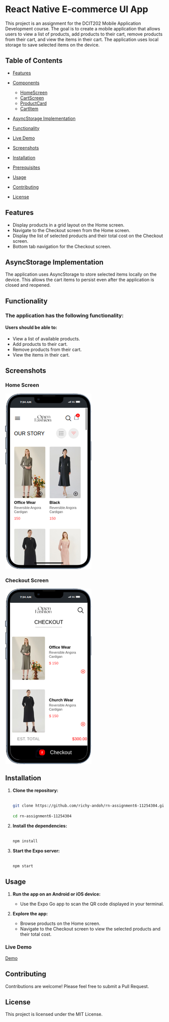 # React Native E-commerce UI App

This project is an assignment for the DCIT202 Mobile Application Development course. The goal is to create a mobile application that allows users to view a list of products, add products to their cart, remove products from their cart, and view the items in their cart. The application uses local storage to save selected items on the device.

## Table of Contents

- [Features](#features)

- [Components](#components)
   - [HomeScreen](#homescreen)
   - [CartScreen](#cartscreen)
   - [ProductCard](#productcard)
   - [CartItem](#cartitem)

- [AsyncStorage Implementation](#asyncstorage-implementation)

- [Functionality](#functionality)

- [Live Demo](##live-demo)

- [Screenshots](#screenshots)

- [Installation](#installation)

- [Prerequisites](#prerequisites)

- [Usage](#usage)

- [Contributing](#contributing)

- [License](#license)

## Features

- Display products in a grid layout on the Home screen.
- Navigate to the Checkout screen from the Home screen.
- Display the list of selected products and their total cost on the Checkout screen.
- Bottom tab navigation for the Checkout screen.


## AsyncStorage Implementation
The application uses AsyncStorage to store selected items locally on the device. This allows the cart items to persist even after the application is closed and reopened.

## Functionality
 ### The application has the following functionality:

 #### Users should be able to:

 - View a list of available products.
 - Add products to their cart.
 - Remove products from their cart.
 - View the items in their cart.


## Screenshots

### Home Screen

![Home Screen](/assets/screenshot1.png)


### Checkout Screen

![Checkout Screen](/assets/screenshot2.png)


## Installation

1. **Clone the repository:**
    ```bash

    git clone https://github.com/richy-andoh/rn-assignment6-11254304.git

    cd rn-assignment6-11254304

    ```

2. **Install the dependencies:**
    ```bash

    npm install

    ```

3. **Start the Expo server:**
    ```bash

    npm start

    ```

## Usage

1. **Run the app on an Android or iOS device:**
    - Use the Expo Go app to scan the QR code displayed in your terminal.

2. **Explore the app:**
    - Browse products on the Home screen.
    - Navigate to the Checkout screen to view the selected products and their total cost.


### Live Demo

<a href="https://www.webmobilefirst.com/en/screencasts/KjftYbAvQ4/">Demo</a>


## Contributing

Contributions are welcome! Please feel free to submit a Pull Request.

## License

This project is licensed under the MIT License.
